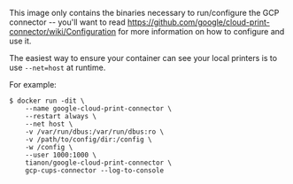 This image only contains the binaries necessary to run/configure the GCP connector -- you'll want to read https://github.com/google/cloud-print-connector/wiki/Configuration for more information on how to configure and use it.

The easiest way to ensure your container can see your local printers is to use `--net=host` at runtime.

For example:

```console
$ docker run -dit \
	--name google-cloud-print-connector \
	--restart always \
	--net host \
	-v /var/run/dbus:/var/run/dbus:ro \
	-v /path/to/config/dir:/config \
	-w /config \
	--user 1000:1000 \
	tianon/google-cloud-print-connector \
	gcp-cups-connector --log-to-console
```

